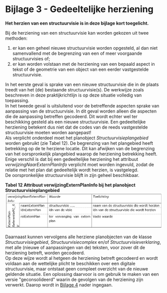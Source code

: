 # Bijlage 3 - Gedeeltelijke herziening

**Het herzien van een structuurvisie is in deze bijlage kort toegelicht.**

Bij de herziening van een structuurvisie kan worden gekozen uit twee methoden:  
1.  er kan een geheel nieuwe structuurvisie worden opgesteld, al dan niet
    samenvallend met de begrenzing van een of meer voorgaande structuurvisies
    of;  
2.  er kan worden volstaan met de herziening van een bepaald aspect in tekst of
    de geometrie van een object van een eerder vastgestelde structuurvisie.

In het eerste geval is sprake van een nieuwe structuurvisie die in de plaats
treedt van het (de) bestaande structuurvisie(s). De werkwijze zoals beschreven
in deze praktijkrichtlijn is op deze situatie volledig van toepassing.  
In het tweede geval is uitsluitend voor de betreffende aspecten sprake van
aanpassing van de structuurvisie. In dit geval worden alleen die aspecten die de
aanpassing betreffen gecodeerd. Dit wordt echter wel ter beschikking gesteld als
een nieuwe structuurvisie. Een gedeeltelijke herziening betekent dus niet dat de
codes van de reeds vastgestelde structuurvisie moeten worden aangepast!  
Als verplicht onderdeel moet het planobject *Structuurvisieplangebied* worden
gebruikt (zie Tabel 12). De begrenzing van het plangebied heeft betrekking op de
te herziene locatie. Dit kan afwijken van de begrenzing van het oorspronkelijk
plangebied waarop de herziening betrekking heeft. Enige verschil is dat bij een
gedeeltelijke herziening het attribuut *verwijzingNaarExternPlanInfo* verplicht
moet worden ingevuld, zodat de relatie met het plan dat gedeeltelijk wordt
herzien, is vastgelegd.  
De oorspronkelijke structuurvisie blijft in zijn geheel beschikbaar.

**Tabel 12 Attribuut verwijzingExternPlanInfo bij het planobject
Structuurvisieplangebied**
![](media/d03990aba95f1b2adc010bf2805e4b21.png)

Daarnaast kunnen vervolgens alle herziene planobjecten van de klasse
*Structuurvisiegebied*, *Structuurvisiecomplex* en/of
*Structuurvisieverklaring*, met alle (nieuwe of aanpassingen van de) teksten,
voor zover dit de herziening betreft, worden gecodeerd.  
Op deze wijze wordt al hetgeen de herziening betreft gecodeerd en wordt voldaan
aan de wettelijke plicht te beschikken over een digitale structuurvisie, maar
ontstaat geen compleet overzicht van de nieuwe geldende situatie. Een oplossing
daarvoor is om gebruik te maken van een versie "geconsolideerd" waarin de
gevolgen van de herziening zijn verwerkt. Daarop wordt in [Bijlage 4](#B04) nader
ingegaan.
